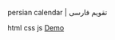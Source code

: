 persian calendar | تقویم فارسی

html css js
[Demo]([https://choosealicense.com](https://zahedi-dev.github.io/persian-calendar/)https://zahedi-dev.github.io/persian-calendar/)
